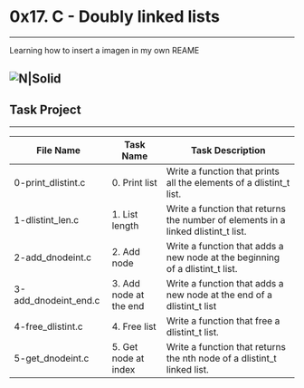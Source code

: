 # 0x17. C - Doubly linked lists
---
Learning how to insert a imagen in my own REAME

![N|Solid](https://www.americadecali.co/wp-content/uploads/2018/02/favicon-1.png)
---

## Task Project
---
File Name|Task Name|Task Description
---|---|---
0-print_dlistint.c | 0. Print list | Write a function that prints all the elements of a dlistint_t list.
1-dlistint_len.c | 1. List length | Write a function that returns the number of elements in a linked dlistint_t list.
2-add_dnodeint.c | 2. Add node | Write a function that adds a new node at the beginning of a dlistint_t list.
3-add_dnodeint_end.c | 3. Add node at the end | Write a function that adds a new node at the end of a dlistint_t list
4-free_dlistint.c | 4. Free list | Write a function that free a dlistint_t list.
5-get_dnodeint.c | 5. Get node at index | Write a function that returns the nth node of a dlistint_t linked list.